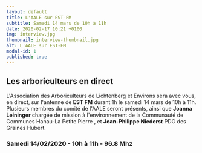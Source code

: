 ```yaml
---
layout: default
title: L'AALE sur EST-FM
subtitle: Samedi 14 mars de 10h à 11h
date: 2020-02-17 10:21 +0100
img: interview.jpg
thumbnail: interview-thumbnail.jpg
alt: L'AALE sur EST-FM
modal-id: 1
published: true
---
```

## Les arboriculteurs en direct ##
L'Association des Arboriculteurs de Lichtenberg et Environs sera avec vous, en direct, sur l'antenne de **EST FM** durant 1h le samedi 14 mars de 10h à 11h.  
Plusieurs membres du comité de l'AALE seront présents, ainsi que **Joanna Leininger** chargée de mission à l'environnement de la Communauté de Communes Hanau-La Petite Pierre , et **Jean-Philippe Niederst** PDG des Graines Hubert. 

### **Samedi 14/02/2020 - 10h à 11h - 96.8 Mhz** ###



